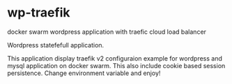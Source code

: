 # wp-traefik
docker swarm wordpress application with traefic cloud load balancer

Wordpress statefefull application. 

This application display traefik v2 configuraion example for wordpress and mysql application on docker swarm. This also
include cookie based session persistence.
Change environment variable and enjoy!
